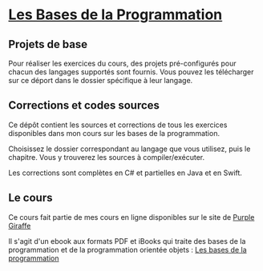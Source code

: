 # [Les Bases de la Programmation](https://www.purplegiraffe.fr/courses/enrolled/141920)
## Projets de base
Pour réaliser les exercices du cours, des projets pré-configurés pour chacun des langages supportés sont fournis. Vous pouvez les télécharger sur ce déport dans le dossier spécifique à leur langage.

## Corrections et codes sources
Ce dépôt contient les sources et corrections de tous les exercices disponibles dans mon cours sur les bases de la programmation.

Choisissez le dossier correspondant au langage que vous utilisez, puis le chapitre. Vous y trouverez les sources à compiler/exécuter.

Les corrections sont complètes en C# et partielles en Java et en Swift.

## Le cours 
Ce cours fait partie de mes cours en ligne disponibles sur le site de [Purple Giraffe](https://www.purplegiraffe.fr/)

Il s'agit d'un ebook aux formats PDF et iBooks qui traite des bases de la programmation et de la programmation orientée objets :
[Les bases de la programmation](https://www.purplegiraffe.fr/courses/enrolled/141920)
